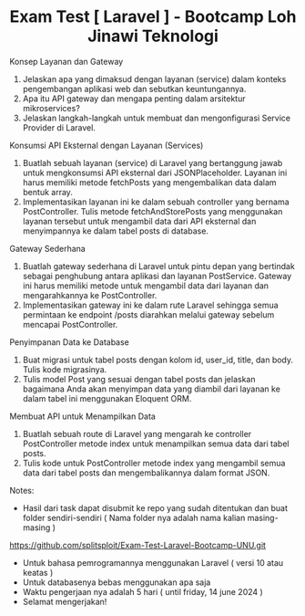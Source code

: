 <h1 align="center" id="title">Exam Test [ Laravel ] - Bootcamp Loh Jinawi Teknologi</h1>

Konsep Layanan dan Gateway
1.	Jelaskan apa yang dimaksud dengan layanan (service) dalam konteks pengembangan aplikasi web dan sebutkan keuntungannya.
2.	Apa itu API gateway dan mengapa penting dalam arsitektur mikroservices?
3.	Jelaskan langkah-langkah untuk membuat dan mengonfigurasi Service Provider di Laravel.

Konsumsi API Eksternal dengan Layanan (Services)
1.	Buatlah sebuah layanan (service) di Laravel yang bertanggung jawab untuk mengkonsumsi API eksternal dari JSONPlaceholder. Layanan ini harus memiliki metode fetchPosts yang mengembalikan data dalam bentuk array.
2.	Implementasikan layanan ini ke dalam sebuah controller yang bernama PostController. Tulis metode fetchAndStorePosts yang menggunakan layanan tersebut untuk mengambil data dari API eksternal dan menyimpannya ke dalam tabel posts di database.

Gateway Sederhana
1.	Buatlah gateway sederhana di Laravel untuk pintu depan yang bertindak sebagai penghubung antara aplikasi dan layanan PostService. Gateway ini harus memiliki metode untuk mengambil data dari layanan dan mengarahkannya ke PostController.
2.	Implementasikan gateway ini ke dalam rute Laravel sehingga semua permintaan ke endpoint /posts diarahkan melalui gateway sebelum mencapai PostController.

Penyimpanan Data ke Database
1.	Buat migrasi untuk tabel posts dengan kolom id, user_id, title, dan body. Tulis kode migrasinya.
2.	Tulis model Post yang sesuai dengan tabel posts dan jelaskan bagaimana Anda akan menyimpan data yang diambil dari layanan ke dalam tabel ini menggunakan Eloquent ORM.

Membuat API untuk Menampilkan Data
1.	Buatlah sebuah route di Laravel yang mengarah ke controller PostController metode index untuk menampilkan semua data dari tabel posts.
2.	Tulis kode untuk PostController metode index yang mengambil semua data dari tabel posts dan mengembalikannya dalam format JSON.

Notes:

-	Hasil dari task dapat disubmit ke repo yang sudah ditentukan dan buat folder sendiri-sendiri ( Nama folder nya adalah nama kalian masing-masing )

https://github.com/splitsploit/Exam-Test-Laravel-Bootcamp-UNU.git

-	Untuk bahasa pemrogramannya menggunakan Laravel ( versi 10 atau keatas )
-	Untuk databasenya bebas menggunakan apa saja
-   Waktu pengerjaan nya adalah 5 hari ( until friday, 14 june 2024 )
-	Selamat mengerjakan!